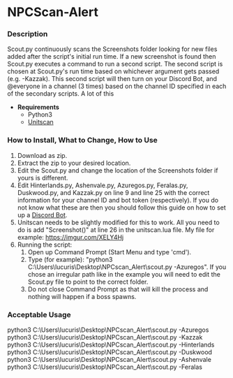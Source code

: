 # NPCScan-Alert

### Description
  Scout.py continuously scans the Screenshots folder looking for new files added after the script's initial run time. If a new screenshot is found then Scout.py executes a command to run a second script. The second script is chosen at Scout.py's run time based on whichever argument gets passed (e.g. -Kazzak). This second script will then turn on your Discord Bot, and @everyone in a channel (3 times) based on the channel ID specified in each of the secondary scripts. A lot of this 
  
 * **Requirements**
      * Python3
      * [Unitscan](https://www.curseforge.com/wow/addons/unitscan/)
  
### How to Install, What to Change, How to Use
  1. Download as zip. 
  2. Extract the zip to your desired location.
  3. Edit the Scout.py and change the location of the Screenshots folder if yours is different.
  4. Edit Hinterlands.py, Ashenvale.py, Azuregos.py, Feralas.py, Duskwood.py, and Kazzak.py on line 9 and line 25 with the correct information for your channel ID and bot token (respectively). If you do not know what these are then you should follow this guide on how to set up a [Discord Bot](https://discordpy.readthedocs.io/en/latest/discord.html).
  5.  Unitscan needs to be slightly modified for this to work. All you need to do is add "Screenshot()" at line 26 in the unitscan.lua file. My file for example: https://imgur.com/XELY4Hj
  6. Running the script:
      1. Open up Command Prompt (Start Menu and type 'cmd').
      2. Type (for example): "python3 C:\Users\lucuris\Desktop\NPCscan_Alert\scout.py -Azuregos". If you chose an irregular path like in the example you will need to edit the Scout.py file to point to the correct folder.
      3. Do not close Command Prompt as that will kill the process and nothing will happen if a boss spawns. 
      
      
### Acceptable Usage
python3 C:\Users\lucuris\Desktop\NPCscan_Alert\scout.py -Azuregos
python3 C:\Users\lucuris\Desktop\NPCscan_Alert\scout.py -Kazzak
python3 C:\Users\lucuris\Desktop\NPCscan_Alert\scout.py -Hinterlands
python3 C:\Users\lucuris\Desktop\NPCscan_Alert\scout.py -Duskwood
python3 C:\Users\lucuris\Desktop\NPCscan_Alert\scout.py -Ashenvale
python3 C:\Users\lucuris\Desktop\NPCscan_Alert\scout.py -Feralas
